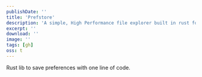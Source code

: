 ```yaml
---
publishDate: ''
title: 'Prefstore'
description: 'A simple, High Performance file explorer built in rust for PC.'
excerpt: ''
download: ''
image: ''
tags: [gh]
oss: t
---
```


Rust lib to save preferences with one line of code.
